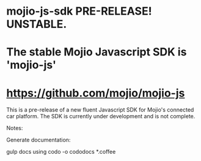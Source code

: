 # mojio-js-sdk PRE-RELEASE! UNSTABLE.
# The stable Mojio Javascript SDK is 'mojio-js'
# https://github.com/mojio/mojio-js 

This is a pre-release of a new fluent Javascript SDK for Mojio's connected car platform. 
The SDK is currently under development and is not complete.

Notes: 

Generate documentation:

gulp docs
using codo -o cododocs *.coffee
